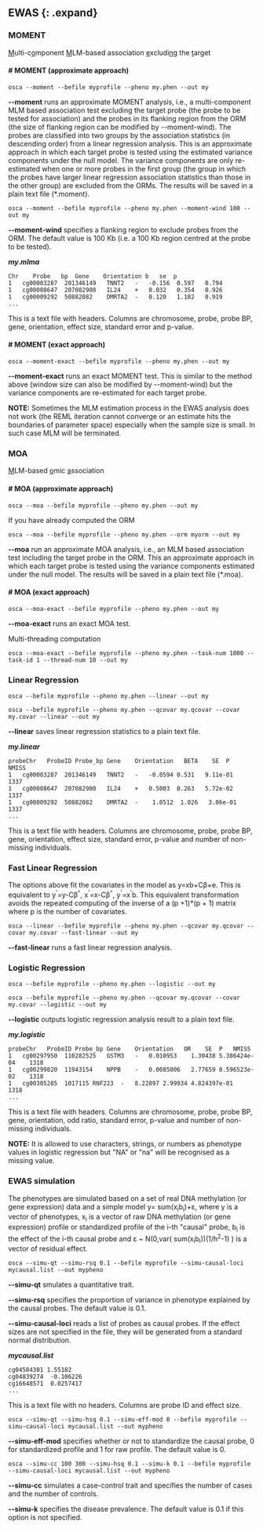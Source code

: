
## EWAS {: .expand}

### MOMENT
<u>M</u>ulti-c<u>o</u>mponent <u>M</u>LM-based association <u>e</u>xcludi<u>n</u>g the <u>t</u>arget

#### \# MOMENT (approximate approach)
```
osca --moment --befile myprofile --pheno my.phen --out my
```
**\--moment** runs an approximate MOMENT analysis, i.e., a multi-component MLM based association test excluding the target probe (the probe to be tested for association) and the probes in its flanking region from the ORM (the size of flanking region can be modified by --moment-wind). The probes are classified into two groups by the association statistics (in descending order) from a linear regression analysis. This is an approximate approach in which each target probe is tested using the estimated variance components under the null model. The variance components are only re-estimated when one or more probes in the first group (the group in which the probes have larger linear regression association statistics than those in the other group) are excluded from the ORMs. The results will be saved in a plain text file (*.moment).

```
osca --moment --befile myprofile --pheno my.phen --moment-wind 100 --out my
```
**\--moment-wind** specifies a flanking region to exclude probes from the ORM. The default value is 100 Kb (i.e. a 100 Kb region centred at the probe to be tested).

***my.mlma***
```
Chr    Probe   bp  Gene    Orientation b   se  p
1   cg00003287  201346149   TNNT2   -   -0.156  0.597   0.794
1   cg00008647  207082900   IL24    +   0.032   0.354   0.926
1   cg00009292  50882082    DMRTA2  -   0.120   1.182   0.919
...                    
```
This is a text file with headers. Columns are chromosome, probe, probe
BP, gene, orientation, effect size, standard error and p-value.


#### \# MOMENT (exact approach)
```
osca --moment-exact --befile myprofile --pheno my.phen --out my
```
**\--moment-exact** runs an exact MOMENT test. This is similar to the method above (window size can also be modified by --moment-wind) but the variance components are re-estimated for each target probe.


**NOTE:** Sometimes the MLM estimation process in the EWAS analysis does not work (the REML iteration cannot converge or an estimate hits the boundaries of parameter space) especially when the sample size is small. In such case MLM will be terminated. 

### MOA
<u>M</u>LM-based <u>o</u>mic <u>a</u>ssociation

#### \# MOA (approximate approach)
```
osca --moa --befile myprofile --pheno my.phen --out my
```

If you have already computed the ORM

```
osca --moa --befile myprofile --pheno my.phen --orm myorm --out my
```
**\--moa** run an approximate MOA analysis, i.e., an MLM based association test including the target probe in the ORM. This an approximate approach in which each target probe is tested using the variance components estimated under the null model. The results will be saved in a plain text file (*.moa).

#### \# MOA (exact approach)
```
osca --moa-exact --befile myprofile --pheno my.phen --out my
```
**\--moa-exact** runs an exact MOA test. 

Multi-threading computation

```
osca --moa-exact --befile myprofile --pheno my.phen --task-num 1000 --task-id 1 --thread-num 10 --out my
```

### Linear Regression

```
osca --befile myprofile --pheno my.phen --linear --out my
```
```
osca --befile myprofile --pheno my.phen --qcovar my.qcovar --covar my.covar --linear --out my
```
**\--linear** saves linear regression statistics to a plain text file.

***my.linear***

```
probeChr   ProbeID Probe_bp Gene    Orientation   BETA    SE  P   NMISS
1   cg00003287  201346149   TNNT2   -   -0.0594 0.531   9.11e-01    1337
1   cg00008647  207082900   IL24    +   0.5003  0.263   5.72e-02    1337
1   cg00009292  50882082    DMRTA2  -    1.0512  1.026   3.06e-01    1337
...                    
```

This is a text file with headers. Columns are chromosome, probe, probe
BP, gene, orientation, effect size, standard error, p-value and number of non-missing
individuals.

### Fast Linear Regression

The options above fit the covariates in the model as y=xb+C&beta;+e. This is equivalent to y<sup>'</sup>=y-C&beta;<sup>^</sup>, x<sup>'</sup>=x-C&beta;<sup>^</sup>, y<sup>'</sup>=x<sup>'</sup>b. This equivalent transformation avoids the repeated computing of the inverse of a (p +1)*(p + 1) matrix where p is the number of covariates.

```
osca --linear --befile myprofile --pheno my.phen --qcovar my.qcovar --covar my.covar --fast-linear --out my
```
**\--fast-linear**  runs a fast linear regression analysis.

### Logistic Regression

```
osca --befile myprofile --pheno my.phen --logistic --out my
```
```
osca --befile myprofile --pheno my.phen --qcovar my.qcovar --covar my.covar --logistic --out my
```
**\--logistic** outputs logistic regression analysis result to a plain text file.

***my.logistic***

```
probeChr   ProbeID Probe_bp Gene    Orientation   OR    SE  P   NMISS
1	cg00297950	110282525	GSTM3	-	0.010953	1.30438	5.386424e-04	1318
1	cg00299820	11943154	NPPB	-	0.0085006	2.77659	8.596523e-02	1318
1	cg00305285	1017115	RNF223	-	8.22097	2.99934	4.824397e-01	1318
...                    
```

This is a text file with headers. Columns are chromosome, probe, probe
BP, gene, orientation, odd ratio, standard error, p-value and number of non-missing
individuals.

**NOTE:** It is allowed to use characters, strings, or numbers as phenotype values in logistic regression but "NA" or "na" will be recognised as a missing value.

### EWAS simulation

The phenotypes are simulated based on a set of real DNA methylation (or
gene expression) data and a simple model y= sum(x<sub>i</sub>b<sub>i</sub>)+ε, where y is
a vector of phenotypes, x<sub>i</sub> is a vector of raw DNA methylation (or gene
expression) profile or standardized profile of the i-th "causal"
probe, b<sub>i</sub> is the effect of the i-th causal probe and ε \~ N(0,var(
sum(x<sub>i</sub>b<sub>i</sub>))(1/h<sup>2</sup>-1) ) is a vector of residual effect.

```
osca --simu-qt --simu-rsq 0.1 --befile myprofile --simu-causal-loci mycausal.list --out mypheno
```
**\--simu-qt** smulates a quantitative trait.

**\--simu-rsq** specifies the proportion of variance in phenotype
explained by the causal probes. The default value is 0.1.

**\--simu-causal-loci** reads a list of probes as causal probes. If
the effect sizes are not specified in the file, they will be
generated from a standard normal distribution.

***mycausal.list***
```
cg04584301 1.55182
cg04839274  -0.106226
cg16648571  0.0257417
...                    
```
This is a text file with no headers. Columns are probe ID and effect
size.
```
osca --simu-qt --simu-hsq 0.1 --simu-eff-mod 0 --befile myprofile --simu-causal-loci mycausal.list --out mypheno
```
**\--simu-eff-mod** specifies whether or not to standardize the
causal probe, 0 for standardized profile and 1 for raw profile. The
default value is 0.

```
osca --simu-cc 100 300 --simu-hsq 0.1 --simu-k 0.1 --befile myprofile --simu-causal-loci mycausal.list --out mypheno
```
**\--simu-cc** simulates a case-control trait and specifies the
number of cases and the number of controls.

**\--simu-k** specifies the disease prevalence. The default value is
0.1 if this option is not specified.

